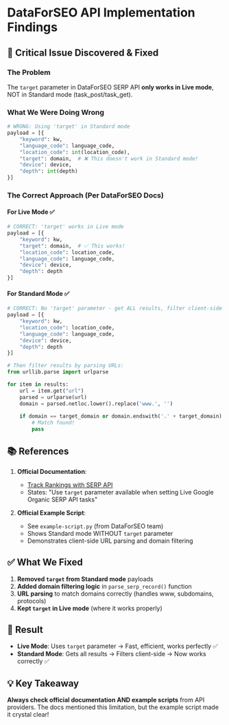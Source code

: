 # DataForSEO API Implementation Findings

## 🚨 Critical Issue Discovered & Fixed

### The Problem
The `target` parameter in DataForSEO SERP API **only works in Live mode**, NOT in Standard mode (task_post/task_get).

### What We Were Doing Wrong
```python
# WRONG: Using 'target' in Standard mode
payload = [{
    "keyword": kw,
    "language_code": language_code,
    "location_code": int(location_code),
    "target": domain,  # ❌ This doesn't work in Standard mode!
    "device": device,
    "depth": int(depth)
}]
```

### The Correct Approach (Per DataForSEO Docs)

#### For Live Mode ✅
```python
# CORRECT: 'target' works in Live mode
payload = [{
    "keyword": kw,
    "target": domain,  # ✅ This works!
    "location_code": location_code,
    "language_code": language_code,
    "device": device,
    "depth": depth
}]
```

#### For Standard Mode ✅
```python
# CORRECT: No 'target' parameter - get ALL results, filter client-side
payload = [{
    "keyword": kw,
    "location_code": location_code,
    "language_code": language_code,
    "device": device,
    "depth": depth
}]

# Then filter results by parsing URLs:
from urllib.parse import urlparse

for item in results:
    url = item.get("url")
    parsed = urlparse(url)
    domain = parsed.netloc.lower().replace('www.', '')
    
    if domain == target_domain or domain.endswith('.' + target_domain):
        # Match found!
        pass
```

## 📚 References

1. **Official Documentation**:
   - [Track Rankings with SERP API](https://dataforseo.com/help-center/track-rankings-with-serp-api)
   - States: "Use `target` parameter available when setting Live Google Organic SERP API tasks"
   
2. **Official Example Script**:
   - See `example-script.py` (from DataForSEO team)
   - Shows Standard mode WITHOUT `target` parameter
   - Demonstrates client-side URL parsing and domain filtering

## ✅ What We Fixed

1. **Removed `target` from Standard mode** payloads
2. **Added domain filtering logic** in `parse_serp_record()` function
3. **URL parsing** to match domains correctly (handles www, subdomains, protocols)
4. **Kept `target` in Live mode** (where it works properly)

## 🎯 Result

- **Live Mode**: Uses `target` parameter → Fast, efficient, works perfectly ✅
- **Standard Mode**: Gets all results → Filters client-side → Now works correctly ✅

## 💡 Key Takeaway

**Always check official documentation AND example scripts** from API providers. The docs mentioned this limitation, but the example script made it crystal clear!

